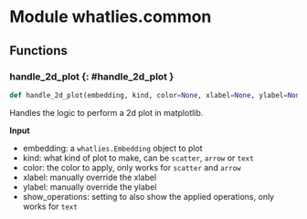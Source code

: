 # Module whatlies.common


## Functions

### handle_2d_plot {: #handle_2d_plot }

```python
def handle_2d_plot(embedding, kind, color=None, xlabel=None, ylabel=None, show_operations=False)
```

Handles the logic to perform a 2d plot in matplotlib.

**Input**
- embedding: a `whatlies.Embedding` object to plot
- kind: what kind of plot to make, can be `scatter`, `arrow` or `text`
- color: the color to apply, only works for `scatter` and `arrow`
- xlabel: manually override the xlabel
- ylabel: manually override the ylabel
- show_operations: setting to also show the applied operations, only works for `text`
